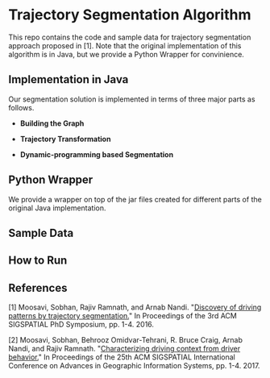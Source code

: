 # Trajectory Segmentation Algorithm
This repo contains the code and sample data for trajectory segmentation approach proposed in [1]. Note that the original implementation of this algorithm is in Java, but we provide a Python Wrapper for convinience. 

## Implementation in Java
Our segmentation solution is implemented in terms of three major parts as follows. 

* __Building the Graph__

* __Trajectory Transformation__

* __Dynamic-programming based Segmentation__

## Python Wrapper
We provide a wrapper on top of the jar files created for different parts of the original Java implementation. 

## Sample Data

## How to Run


## References
[1] Moosavi, Sobhan, Rajiv Ramnath, and Arnab Nandi. "[Discovery of driving patterns by trajectory segmentation.](https://arxiv.org/pdf/1804.08748.pdf)" In Proceedings of the 3rd ACM SIGSPATIAL PhD Symposium, pp. 1-4. 2016.

[2] Moosavi, Sobhan, Behrooz Omidvar-Tehrani, R. Bruce Craig, Arnab Nandi, and Rajiv Ramnath. "[Characterizing driving context from driver behavior.](https://arxiv.org/pdf/1710.05733.pdf)" In Proceedings of the 25th ACM SIGSPATIAL International Conference on Advances in Geographic Information Systems, pp. 1-4. 2017.
